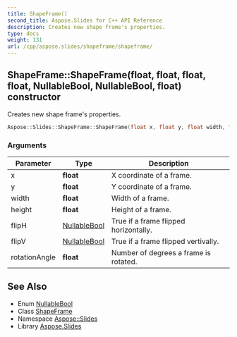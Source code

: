 ```yaml
---
title: ShapeFrame()
second_title: Aspose.Slides for C++ API Reference
description: Creates new shape frame's properties.
type: docs
weight: 131
url: /cpp/aspose.slides/shapeframe/shapeframe/
---
```

## ShapeFrame::ShapeFrame(float, float, float, float, NullableBool, NullableBool, float) constructor


Creates new shape frame's properties.

```cpp
Aspose::Slides::ShapeFrame::ShapeFrame(float x, float y, float width, float height, NullableBool flipH, NullableBool flipV, float rotationAngle)
```


### Arguments

| Parameter | Type | Description |
| --- | --- | --- |
| x | **float** | X coordinate of a frame. |
| y | **float** | Y coordinate of a frame. |
| width | **float** | Width of a frame. |
| height | **float** | Height of a frame. |
| flipH | [NullableBool](../../nullablebool/) | True if a frame flipped horizontally. |
| flipV | [NullableBool](../../nullablebool/) | True if a frame flipped vertivally. |
| rotationAngle | **float** | Number of degrees a frame is rotated. |

## See Also

* Enum [NullableBool](../nullablebool/)
* Class [ShapeFrame](./)
* Namespace [Aspose::Slides](../)
* Library [Aspose.Slides](../../)
